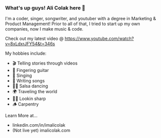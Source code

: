 

### What's up guys! Ali Colak here 👋

I'm a coder, singer, songwriter, and youtuber with a degree in Marketing & Product Management! Prior to all of that, I tried to start up my own companies, now I make music & code. 

Check out my latest video @ https://www.youtube.com/watch?v=8xLdxrJFY54&t=346s

My hobbies include: 

- 🎬 Telling stories through videos
- 🎸 Fingering guitar
- 🎤 Singing
- 📝 Writing songs
- 💃🏻 Salsa dancing
- 🌍 Traveling the world
- 🤵🏻 Lookin sharp
- 🪵 Carpentry

Learn More at...

- linkedin.com/in/imalicolak
- (Not live yet) imalicolak.com


